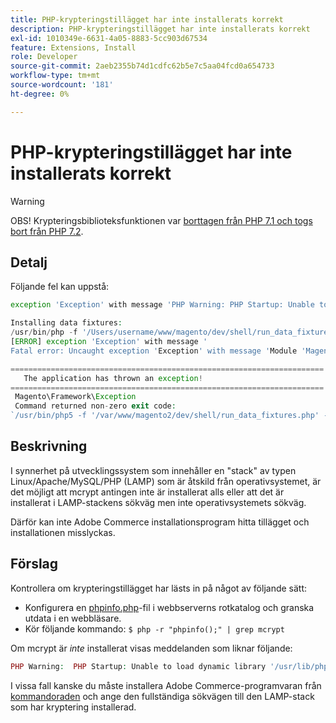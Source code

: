 ```yaml
---
title: PHP-krypteringstillägget har inte installerats korrekt
description: PHP-krypteringstillägget har inte installerats korrekt
exl-id: 1010349e-6631-4a05-8883-5cc903d67534
feature: Extensions, Install
role: Developer
source-git-commit: 2aeb2355b74d1cdfc62b5e7c5aa04fcd0a654733
workflow-type: tm+mt
source-wordcount: '181'
ht-degree: 0%

---
```


# PHP-krypteringstillägget har inte installerats korrekt

>[!WARNING]
>
>OBS! Krypteringsbiblioteksfunktionen var [borttagen från PHP 7.1 och togs bort från PHP 7.2](https://www.php.net/manual/en/intro.mcrypt.php).

## Detalj

Följande fel kan uppstå:

```php
exception 'Exception' with message 'PHP Warning: PHP Startup: Unable to load dynamic library '/usr/lib/php5/20121212/mcrypt.so' - /usr/lib/php5/20121212/mcrypt.so: cannot open shared object file: No such file or directory
```

```php
Installing data fixtures:
/usr/bin/php -f '/Users/username/www/magento/dev/shell/run_data_fixtures.php' -- --bootstrap='MAGE_DIRS[base][path]=/Users/username/www/magento' 2>&1
[ERROR] exception 'Exception' with message '
Fatal error: Uncaught exception 'Exception' with message 'Module 'Magento_Core' depends on 'mcrypt' PHP [extension](https://experienceleague.adobe.com/en/docs/commerce-operations/operational-playbook/glossary#extension) that is not loaded.'
```

```php
======================================================================
   The application has thrown an exception!
======================================================================
 Magento\Framework\Exception
 Command returned non-zero exit code:
`/usr/bin/php5 -f '/var/www/magento2/dev/shell/run_data_fixtures.php' -- --bootstrap='MAGE_DIRS[base][path]=/var/www/magento2' 2>&1`
```

## Beskrivning

I synnerhet på utvecklingssystem som innehåller en &quot;stack&quot; av typen Linux/Apache/MySQL/PHP (LAMP) som är åtskild från operativsystemet, är det möjligt att mcrypt antingen inte är installerat alls eller att det är installerat i LAMP-stackens sökväg men inte operativsystemets sökväg.

Därför kan inte Adobe Commerce installationsprogram hitta tillägget och installationen misslyckas.

## Förslag

Kontrollera om krypteringstillägget har lästs in på något av följande sätt:

* Konfigurera en [phpinfo.php](http://kb.mediatemple.net/questions/764/How+can+I+create+a+phpinfo.php+page%3F#gs)-fil i webbserverns rotkatalog och granska utdata i en webbläsare.
* Kör följande kommando:    `$ php -r "phpinfo();" | grep mcrypt`

Om mcrypt är *inte* installerat visas meddelanden som liknar följande:

```php
PHP Warning:  PHP Startup: Unable to load dynamic library '/usr/lib/php5/20121212/mcrypt.so' - /usr/lib/php5/20121212/mcrypt.so: cannot open shared object file: No such file or directory in Unknown on line 0
```

I vissa fall kanske du måste installera Adobe Commerce-programvaran från [kommandoraden](https://experienceleague.adobe.com/en/docs/commerce-operations/installation-guide/advanced) och ange den fullständiga sökvägen till den LAMP-stack som har kryptering installerad.
